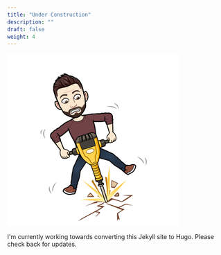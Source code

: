 ```yaml
---
title: "Under Construction"
description: ""
draft: false
weight: 4
---
```


![under construction](/images/uc1.png)

I'm currently working towards converting this Jekyll site to Hugo. Please check back for updates.
